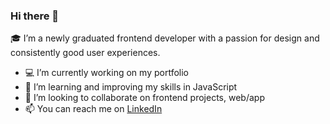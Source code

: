 ### Hi there 👋

:mortar_board: I’m a newly graduated frontend developer with a passion for design and consistently good user experiences.

- :computer: I’m currently working on my portfolio
- 🌱 I’m learning and improving my skills in JavaScript
- 👯 I’m looking to collaborate on frontend projects, web/app
- 📫 You can reach me on [LinkedIn](https://www.linkedin.com/in/michelle-kristine-narverud-11052715b/)



<!--
**devMichelle/devMichelle** is a ✨ _special_ ✨ repository because its `README.md` (this file) appears on your GitHub profile.

Here are some ideas to get you started:

- 🔭 I’m currently working on ...
- 🌱 I’m currently learning JavaScript
- 👯 I’m looking to collaborate on frontend projects, web/app.

- 📫 How to reach me: ...
- 😄 Pronouns: ...
- ⚡ Fun fact: ...
-->
